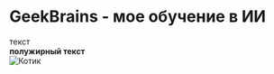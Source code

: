# GeekBrains - мое обучение в ИИ

текст  
**полужирный текст**  
![Котик](https://rmapo.ru/uploads/logo_rmapo.png)
